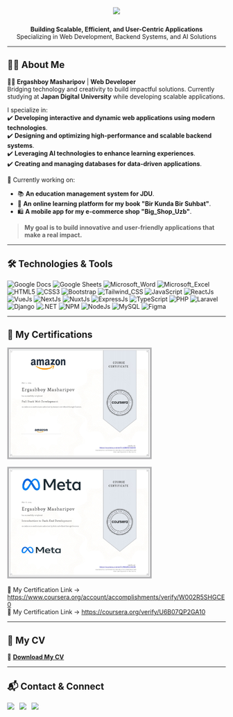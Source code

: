 <h1 align="center">
    <a href="https://git.io/typing-svg">
        <img src="https://readme-typing-svg.herokuapp.com/?lines=Hello,+There!+%F0%9F%91%8B;This+I'm+Ergashboy+Masharipov....;Nice+to+meet+you!;Merhaba!+%F0%9F%91%8B;Ben+Masharipov+Ergashboy;Tan%C4%B1%C5%9Ft%C4%B1%C4%9F%C4%B1ma+memnun+oldum!;こんにちは!+%F0%9F%91%8B;Ergashboy+と+申します...;お会い+できて+嬉しいです!&center=true&size=30">
    </a>
</h1>

<p align="center">
  <strong>Building Scalable, Efficient, and User-Centric Applications</strong><br>
  Specializing in Web Development, Backend Systems, and AI Solutions
</p>

---

## 👨‍💻 About Me

👨‍💻 **Ergashboy Masharipov** | **Web Developer**  
Bridging technology and creativity to build impactful solutions. Currently studying at **Japan Digital University** while developing scalable applications.

I specialize in:  
✔️ **Developing interactive and dynamic web applications using modern technologies**.  
✔️ **Designing and optimizing high-performance and scalable backend systems**.  
✔️ **Leveraging AI technologies to enhance learning experiences**.  
✔️ **Creating and managing databases for data-driven applications**.  

🚀 Currently working on:  
- 📚 **An education management system for JDU**.  
- 📖 **An online learning platform for my book "Bir Kunda Bir Suhbat"**.  
- 🛍️ **A mobile app for my e-commerce shop "Big_Shop_Uzb"**.  

> **My goal is to build innovative and user-friendly applications that make a real impact.**  

---

## 🛠️ Technologies & Tools

![Google Docs](https://img.shields.io/badge/Google%20Docs-4285F4?style=for-the-badge&logo=google-docs&logoColor=white)
![Google Sheets](https://img.shields.io/badge/Google%20Sheets-34A853?style=for-the-badge&logo=google-sheets&logoColor=white)
![Microsoft_Word](https://img.shields.io/badge/Microsoft_Word-2B579A?style=for-the-badge&logo=microsoft-word&logoColor=white)
![Microsoft_Excel](https://img.shields.io/badge/Microsoft_Excel-217346?style=for-the-badge&logo=microsoft-excel&logoColor=white)
![HTML5](https://img.shields.io/badge/HTML5-E34F26?style=for-the-badge&logo=html5&logoColor=white)
![CSS3](https://img.shields.io/badge/CSS3-1572B6?style=for-the-badge&logo=css3&logoColor=white)
![Bootstrap](https://img.shields.io/badge/Bootstrap-563D7C?style=for-the-badge&logo=bootstrap&logoColor=white)
![Tailwind_CSS](https://img.shields.io/badge/Tailwind_CSS-38B2AC?style=for-the-badge&logo=tailwind-css&logoColor=white)
![JavaScript](https://img.shields.io/badge/JavaScript-323330?style=for-the-badge&logo=javascript&logoColor=F7DF1E)
![ReactJs](https://img.shields.io/badge/React-20232A?style=for-the-badge&logo=react&logoColor=61DAFB)
![VueJs](https://img.shields.io/badge/Vue%20js-35495E?style=for-the-badge&logo=vuedotjs&logoColor=4FC08D)
![NextJs](https://img.shields.io/badge/next%20js-000000?style=for-the-badge&logo=nextdotjs&logoColor=white)
![NuxtJs](https://img.shields.io/badge/nuxt%20js-00C58E?style=for-the-badge&logo=nuxtdotjs&logoColor=white)
![ExpressJs](https://img.shields.io/badge/Express%20js-000000?style=for-the-badge&logo=express&logoColor=white)
![TypeScript](https://img.shields.io/badge/TypeScript-007ACC?style=for-the-badge&logo=typescript&logoColor=white)
![PHP](https://img.shields.io/badge/PHP-777BB4?style=for-the-badge&logo=php&logoColor=white)
![Laravel](https://img.shields.io/badge/Laravel-FF2D20?style=for-the-badge&logo=laravel&logoColor=white)
![Django](https://img.shields.io/badge/Django-092E20?style=for-the-badge&logo=django&logoColor=green)
![.NET](https://img.shields.io/badge/.NET-512BD4?style=for-the-badge&logo=dotnet&logoColor=white)
![NPM](https://img.shields.io/badge/npm-CB3837?style=for-the-badge&logo=npm&logoColor=white)
![NodeJs](https://img.shields.io/badge/Node%20js-339933?style=for-the-badge&logo=nodedotjs&logoColor=white)
![MySQL](https://img.shields.io/badge/MySQL-005C84?style=for-the-badge&logo=mysql&logoColor=white)
![Figma](https://img.shields.io/badge/Figma-F24E1E?style=for-the-badge&logo=figma&logoColor=white)


---


## 📜 My Certifications

<p align:right><img src="fullstack_cert.jpg" alt="Full Stack Web Development Certificate" width="334px"></p>
<p align:left><img src="IntroductiontoBack-EndDevelopment.jpg" alt="Introduction to Back-End Development Certificate" width="334px"></p>


🔗  My Certification Link -> https://www.coursera.org/account/accomplishments/verify/W002R5SHGCE0 <br>
🔗  My Certification Link -> https://coursera.org/verify/U6B07QP2GA10


---

## 📄 My CV

📌 **[Download My CV](MyCV.pdf)**

---

## 📬 Contact & Connect  

[<img src="https://img.icons8.com/color/48/000000/linkedin.png" width="5%"/>](www.linkedin.com/in/ergashboy-masharipov-b356a72b3)  &nbsp; [<img src="https://img.icons8.com/fluent/48/000000/instagram-new.png" width="5%"/>](https://www.instagram.com/iam_masharipov/)  &nbsp; <a href="mailto:ergashmasharipov88@gmail.com"> <img src="https://img.icons8.com/fluent/48/000000/gmail.png" width="5%"/>
